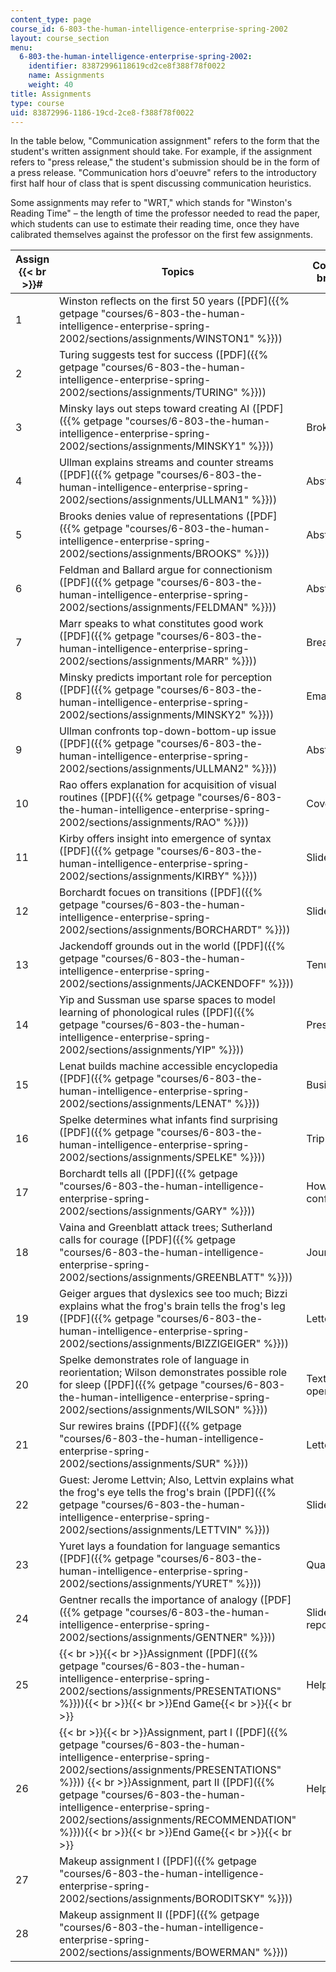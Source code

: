 ```yaml
---
content_type: page
course_id: 6-803-the-human-intelligence-enterprise-spring-2002
layout: course_section
menu:
  6-803-the-human-intelligence-enterprise-spring-2002:
    identifier: 83872996118619cd2ce8f388f78f0022
    name: Assignments
    weight: 40
title: Assignments
type: course
uid: 83872996-1186-19cd-2ce8-f388f78f0022
---
```


In the table below, "Communication assignment" refers to the form that the student's written assignment should take. For example, if the assignment refers to "press release," the student's submission should be in the form of a press release. "Communication hors d'oeuvre" refers to the introductory first half hour of class that is spent discussing communication heuristics.

Some assignments may refer to "WRT," which stands for "Winston's Reading Time" – the length of time the professor needed to read the paper, which students can use to estimate their reading time, once they have calibrated themselves against the professor on the first few assignments.

| Assign  {{< br >}}# | Topics | Communication  {{< br >}}Assignment | Communication  {{< br >}}Hors d'Oeuvre |
| --- | --- | --- | --- |
| 1 | Winston reflects on the first 50 years ([PDF]({{% getpage "courses/6-803-the-human-intelligence-enterprise-spring-2002/sections/assignments/WINSTON1" %}})) |   |   |
| 2 | Turing suggests test for success ([PDF]({{% getpage "courses/6-803-the-human-intelligence-enterprise-spring-2002/sections/assignments/TURING" %}})) |   | Broken glass diagram |
| 3 | Minsky lays out steps toward creating AI ([PDF]({{% getpage "courses/6-803-the-human-intelligence-enterprise-spring-2002/sections/assignments/MINSKY1" %}})) | Broken glass diagram | Abstracts/Conclusions |
| 4 | Ullman explains streams and counter streams ([PDF]({{% getpage "courses/6-803-the-human-intelligence-enterprise-spring-2002/sections/assignments/ULLMAN1" %}})) | Abstracts/Conclusions | Elevators, Visions, Steps, News |
| 5 | Brooks denies value of representations ([PDF]({{% getpage "courses/6-803-the-human-intelligence-enterprise-spring-2002/sections/assignments/BROOKS" %}})) | Abstracts/Conclusions | Fonts and contributions |
| 6 | Feldman and Ballard argue for connectionism ([PDF]({{% getpage "courses/6-803-the-human-intelligence-enterprise-spring-2002/sections/assignments/FELDMAN" %}})) | Abstracts/Conclusions | Knowledge engineering |
| 7 | Marr speaks to what constitutes good work ([PDF]({{% getpage "courses/6-803-the-human-intelligence-enterprise-spring-2002/sections/assignments/MARR" %}})) | Breakfast talk | Spider web evaluations |
| 8 | Minsky predicts important role for perception ([PDF]({{% getpage "courses/6-803-the-human-intelligence-enterprise-spring-2002/sections/assignments/MINSKY2" %}})) | Email critique | Winston's star |
| 9 | Ullman confronts top-down-bottom-up issue ([PDF]({{% getpage "courses/6-803-the-human-intelligence-enterprise-spring-2002/sections/assignments/ULLMAN2" %}})) | Abstract/conclusion | Emulation (Watson, McPherson) |
| 10 | Rao offers explanation for acquisition of visual routines ([PDF]({{% getpage "courses/6-803-the-human-intelligence-enterprise-spring-2002/sections/assignments/RAO" %}})) | Cover Letter | Helping friends talk |
| 11 | Kirby offers insight into emergence of syntax ([PDF]({{% getpage "courses/6-803-the-human-intelligence-enterprise-spring-2002/sections/assignments/KIRBY" %}})) | Slide show | Slide shows heuristics |
| 12 | Borchardt focues on transitions ([PDF]({{% getpage "courses/6-803-the-human-intelligence-enterprise-spring-2002/sections/assignments/BORCHARDT" %}})) | Slide show | Book covers |
| 13 | Jackendoff grounds out in the world ([PDF]({{% getpage "courses/6-803-the-human-intelligence-enterprise-spring-2002/sections/assignments/JACKENDOFF" %}})) | Tenure letter | Press Release |
| 14 | Yip and Sussman use sparse spaces to model learning of phonological rules ([PDF]({{% getpage "courses/6-803-the-human-intelligence-enterprise-spring-2002/sections/assignments/YIP" %}})) | Press Release | How to pick a graduate school |
| 15 | Lenat builds machine accessible encyclopedia ([PDF]({{% getpage "courses/6-803-the-human-intelligence-enterprise-spring-2002/sections/assignments/LENAT" %}})) | Business assessment | Grilling and being grilled |
| 16 | Spelke determines what infants find surprising ([PDF]({{% getpage "courses/6-803-the-human-intelligence-enterprise-spring-2002/sections/assignments/SPELKE" %}})) | Trip report | How to run a conference |
| 17 | Borchardt tells all ([PDF]({{% getpage "courses/6-803-the-human-intelligence-enterprise-spring-2002/sections/assignments/GARY" %}})) | How to run a conference |   |
| 18 | Vaina and Greenblatt attack trees; Sutherland calls for courage ([PDF]({{% getpage "courses/6-803-the-human-intelligence-enterprise-spring-2002/sections/assignments/GREENBLATT" %}})) | Journal Review | How to interview on camera; How to write a journal review |
| 19 | Geiger argues that dyslexics see too much; Bizzi explains what the frog's brain tells the frog's leg ([PDF]({{% getpage "courses/6-803-the-human-intelligence-enterprise-spring-2002/sections/assignments/BIZZIGEIGER" %}})) | Letter to author(s) | How to threaten constructively |
| 20 | Spelke demonstrates role of language in reorientation; Wilson demonstrates possible role for sleep ([PDF]({{% getpage "courses/6-803-the-human-intelligence-enterprise-spring-2002/sections/assignments/WILSON" %}})) | Textbook chapter opening | How to write a book |
| 21 | Sur rewires brains ([PDF]({{% getpage "courses/6-803-the-human-intelligence-enterprise-spring-2002/sections/assignments/SUR" %}})) | Letter proposal to NSF | How to write a proposal |
| 22 | Guest: Jerome Lettvin; Also, Lettvin explains what the frog's eye tells the frog's brain ([PDF]({{% getpage "courses/6-803-the-human-intelligence-enterprise-spring-2002/sections/assignments/LETTVIN" %}})) | Slides |   |
| 23 | Yuret lays a foundation for language semantics ([PDF]({{% getpage "courses/6-803-the-human-intelligence-enterprise-spring-2002/sections/assignments/YURET" %}})) | Quad chart | How to run a study / Terms of Reference |
| 24 | Gentner recalls the importance of analogy ([PDF]({{% getpage "courses/6-803-the-human-intelligence-enterprise-spring-2002/sections/assignments/GENTNER" %}})) | Slides & legends report | Panel discussions |
| 25 | {{< br >}}{{< br >}}Assignment ([PDF]({{% getpage "courses/6-803-the-human-intelligence-enterprise-spring-2002/sections/assignments/PRESENTATIONS" %}})){{< br >}}{{< br >}}End Game{{< br >}}{{< br >}} | Helping a buddy | Boyfriend in a box |
| 26 | {{< br >}}{{< br >}}Assignment, part I ([PDF]({{% getpage "courses/6-803-the-human-intelligence-enterprise-spring-2002/sections/assignments/PRESENTATIONS" %}}))  {{< br >}}Assignment, part II ([PDF]({{% getpage "courses/6-803-the-human-intelligence-enterprise-spring-2002/sections/assignments/RECOMMENDATION" %}})){{< br >}}{{< br >}}End Game{{< br >}}{{< br >}} | Helping a buddy | Message to Garcia |
| 27 | Makeup assignment I ([PDF]({{% getpage "courses/6-803-the-human-intelligence-enterprise-spring-2002/sections/assignments/BORODITSKY" %}})) |   |   |
| 28 | Makeup assignment II ([PDF]({{% getpage "courses/6-803-the-human-intelligence-enterprise-spring-2002/sections/assignments/BOWERMAN" %}})) |   |